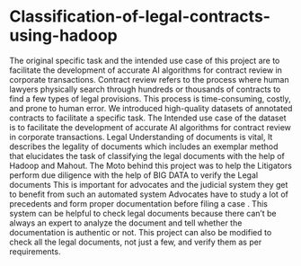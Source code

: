# Classification-of-legal-contracts-using-hadoop
The original specific task and the intended use case of this project are to facilitate the development of accurate AI algorithms for contract review in corporate transactions. Contract review refers to the process where human lawyers physically search through hundreds or thousands of contracts to find a few types of legal provisions. This process is time-consuming, costly, and prone to human error. We introduced high-quality datasets of annotated contracts to facilitate a specific task. The Intended use case of the dataset is to facilitate the development of accurate AI algorithms for contract review in corporate transactions. Legal Understanding of documents is vital, It describes the legality of documents which includes an exemplar method that elucidates the task of classifying the legal documents with the help of Hadoop and Mahout. The Moto behind this project was to help the Litigators perform due diligence with the help of BIG DATA to verify the Legal documents This is important for advocates and the judicial system they get to benefit from such an automated system Advocates have to study a lot of precedents and form proper documentation before filing a case . This system can be helpful to check legal documents because there can’t be always an expert to analyze the document and tell whether the documentation is authentic or not. This project can also be modified to check all the legal documents, not just a few, and verify them as per requirements.